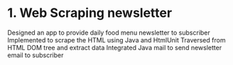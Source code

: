 # 1. Web Scraping newsletter

Designed an app to provide daily food menu newsletter to subscriber
Implemented to scrape the HTML using Java and HtmlUnit
Traversed from HTML DOM tree and extract data
Integrated Java mail to send newsletter email to subscriber

